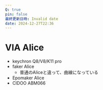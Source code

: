 ```yaml
---
Q: true
pin: false
最終更新日時: Invalid date
date: 2024-12-27T22:36
---
```

# VIA Alice

- keychron Q8/V8/K11 pro
- faker Alice
    - 普通のAliceと違って、曲線になっている
- Epomaker Alice
- CIDOO ABM066